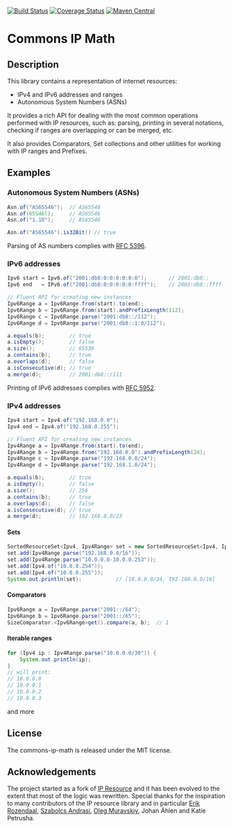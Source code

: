 [![Build Status](https://travis-ci.org/jgonian/commons-ip-math.svg?branch=master)](https://travis-ci.org/jgonian/commons-ip-math)
[![Coverage Status](https://img.shields.io/coveralls/jgonian/commons-ip-math.svg)](https://coveralls.io/r/jgonian/commons-ip-math)
[![Maven Central](https://maven-badges.herokuapp.com/maven-central/net.ripe.commons/commons-ip-math/badge.svg)](https://maven-badges.herokuapp.com/maven-central/net.ripe.commons/commons-ip-math)

Commons IP Math
================

Description
-----------

This library contains a representation of internet resources:

* IPv4 and IPv6 addresses and ranges
* Autonomous System Numbers (ASNs)

It provides a rich API for dealing with the most common operations performed with IP resources, such as:
parsing, printing in several notations, checking if ranges are overlapping or can be merged, etc.

It also provides Comparators, Set collections and other utilities for working with IP ranges and Prefixes.

Examples
---------

### Autonomous System Numbers (ASNs)

```java
Asn.of("AS65546");  // AS65546
Asn.of(65546l);     // AS65546
Asn.of("1.10");     // AS65546

Asn.of("AS65546").is32Bit() // true
```
Parsing of AS numbers complies with [RFC 5396](http://tools.ietf.org/html/rfc5396).

### IPv6 addresses

```java
Ipv6 start = Ipv6.of("2001:db8:0:0:0:0:0:0");       // 2001:db8::
Ipv6 end   = IPv6.of("2001:db8:0:0:0:0:0:ffff");    // 2001:db8::ffff

// Fluent API for creating new instances
Ipv6Range a = Ipv6Range.from(start).to(end);
Ipv6Range b = Ipv6Range.from(start).andPrefixLength(112);
Ipv6Range c = Ipv6Range.parse("2001:db8::/112");
Ipv6Range d = Ipv6Range.parse("2001:db8::1:0/112");

a.equals(b);        // true
a.isEmpty();        // false
a.size();           // 65536
a.contains(b);      // true
a.overlaps(d);      // false
a.isConsecutive(d); // true
a.merge(d);         // 2001:db8::/111
```
Printing of IPv6 addresses complies with [RFC 5952](http://tools.ietf.org/html/rfc5952).

### IPv4 addresses

```java
Ipv4 start = Ipv4.of("192.168.0.0");
Ipv4 end = Ipv4.of("192.168.0.255");

// Fluent API for creating new instances
Ipv4Range a = Ipv4Range.from(start).to(end);
Ipv4Range b = Ipv4Range.from("192.168.0.0").andPrefixLength(24);
Ipv4Range c = Ipv4Range.parse("192.168.0.0/24");
Ipv4Range d = Ipv4Range.parse("192.168.1.0/24");

a.equals(b);        // true
a.isEmpty();        // false
a.size();           // 256
a.contains(b);      // true
a.overlaps(d);      // false
a.isConsecutive(d); // true
a.merge(d);         // 192.168.0.0/23
```

#### Sets
```java
SortedResourceSet<Ipv4, Ipv4Range> set = new SortedResourceSet<Ipv4, Ipv4Range>();
set.add(Ipv4Range.parse("192.168.0.0/16"));
set.add(Ipv4Range.parse("10.0.0.0-10.0.0.253"));
set.add(Ipv4.of("10.0.0.254"));
set.add(Ipv4.of("10.0.0.255"));
System.out.println(set);           // [10.0.0.0/24, 192.168.0.0/16]

```
#### Comparators
```java
Ipv6Range a = Ipv6Range.parse("2001::/64");
Ipv6Range b = Ipv6Range.parse("2001::/65");
SizeComparator.<Ipv6Range>get().compare(a, b);  // 1
```
#### Iterable ranges
```java
for (Ipv4 ip : Ipv4Range.parse("10.0.0.0/30")) {
    System.out.println(ip);
}
// will print:
// 10.0.0.0
// 10.0.0.1
// 10.0.0.2
// 10.0.0.3
```

and more

License
--------
The commons-ip-math is released under the MIT license.

Acknowledgements
------------
The project started as a fork of [IP Resource](https://github.com/RIPE-NCC/ipresource) and it has been evolved 
to the extent that most of the logic was rewritten. Special thanks for the inspiration to many contributors of the 
IP resource library and in particular [Erik Rozendaal](https://github.com/erikrozendaal), [Szabolcs Andrasi](https://github.com/sandrasi), 
[Oleg Muravskiy](https://github.com/omuravskiy), Johan Ählen and Katie Petrusha.

